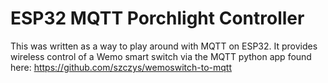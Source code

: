 # ESP32 MQTT Porchlight Controller

This was written as a way to play around with MQTT on ESP32. It provides wireless control of a Wemo smart switch via the MQTT python app found here:
https://github.com/szczys/wemoswitch-to-mqtt
